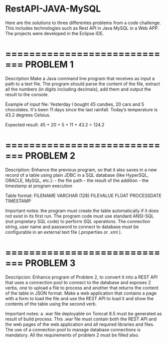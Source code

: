 # RestAPI-JAVA-MySQL
Here are the solutions to three differentes problems from a code challenge. This includes technologies such as Rest API in Java MySQL in a Web APP. The projects were developed in the Eclipse IDE.

=============================
          PROBLEM 1
=============================
Description
    Make a Java command line program that receives as input a path to a text file. The program should
    parse the content of the file, extract all the numbers (in digits including decimals), add them and
    output the result to the console.

Example of input file:
    Yesterday I bought 45 candies, 20 cars and 5 chocolates.
    It's been 11 days since the last rainfall.
    Today’s temperature is 43.2 degrees Celsius.
    
Expected result:
    45 + 20 + 5 + 11 + 43.2 = 124.2

=============================
          PROBLEM 2
=============================
Description:
    Enhance the previous program, so that it also saves in a new record of a table using plain JDBC in a
    SQL database (like HyperSQL, ORACLE, MySQL, etc.):
    - the file path
    - the result of the addition
    - the timestamp at program execution

Table format:
    FILENAME VARCHAR (128)
    FILEVALUE FLOAT
    PROCESSDATE TIMESTAMP
    
Important notes: 
    the program must create the table automatically if it does not exist in its
    first run. The program code must use standard ANSI-SQL (not propietary SQL code) to
    perform SQL operations. The connection string, user name and password to connect to
    database must be configurable in an external text file (.properties or .xml ).

=============================
          PROBLEM 3
=============================
Descripcion:
    Enhance program of Problem 2, to convert it into a REST API that uses a connection pool to connect to
    the database and exposes 2 verbs, one to upload a file to process and another that returns the
    content of the table in JSON format. Make a web application that contains a page with a form to load
    the file and use the REST API to load it and show the contents of the table using the second verb.

Important notes: 
    a .war file deployable on Tomcat 8.5 must be generated as result of build
    process. This .war file must contain both the REST API and the web pages of the web
    application and all required libraries and files. The use of a connection pool to manage
    database connections is mandatory. All the requirements of problem 2 must be filled also.
